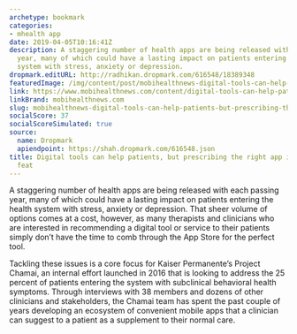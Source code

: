 ```yaml
---
archetype: bookmark
categories:
- mhealth app
date: 2019-04-05T10:16:41Z
description: A staggering number of health apps are being released with each passing
  year, many of which could have a lasting impact on patients entering the health
  system with stress, anxiety or depression.
dropmark.editURL: http://radhikan.dropmark.com/616548/18389348
featuredImage: /img/content/post/mobihealthnews-digital-tools-can-help-patients-but-prescribing-the-right-app-is-no-simple-feat.jpg
link: https://www.mobihealthnews.com/content/digital-tools-can-help-patients-prescribing-right-app-no-simple-feat
linkBrand: mobihealthnews.com
slug: mobihealthnews-digital-tools-can-help-patients-but-prescribing-the-right-app-is-no-simple-feat
socialScore: 37
socialScoreSimulated: true
source:
  name: Dropmark
  apiendpoint: https://shah.dropmark.com/616548.json
title: Digital tools can help patients, but prescribing the right app is no simple
  feat
---
```

A staggering number of health apps are being released with each passing year, many of which could have a lasting impact on patients entering the health system with stress, anxiety or depression. That sheer volume of options comes at a cost, however, as many therapists and clinicians who are interested in recommending a digital tool or service to their patients simply don’t have the time to comb through the App Store for the perfect tool.

Tackling these issues is a core focus for Kaiser Permanente’s Project Chamai, an internal effort launched in 2016 that is looking to address the 25 percent of patients entering the system with subclinical behavioral health symptoms. Through interviews with 38 members and dozens of other clinicians and stakeholders, the Chamai team has spent the past couple of years developing an ecosystem of convenient mobile apps that a clinician can suggest to a patient as a supplement to their normal care.

